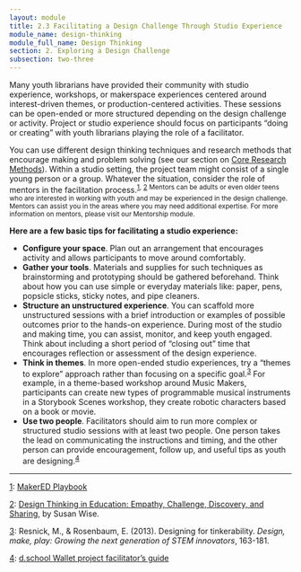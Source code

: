 ```yaml
---
layout: module
title: 2.3 Facilitating a Design Challenge Through Studio Experience
module_name: design-thinking
module_full_name: Design Thinking
section: 2. Exploring a Design Challenge
subsection: two-three
---
```


Many youth librarians have provided their community with studio experience, workshops, or makerspace experiences centered around interest-driven themes, or production-centered activities. These sessions can be open-ended or more structured depending on the design challenge or activity. Project or studio experience should focus on participants “doing or creating” with youth librarians playing the role of a facilitator.  

You can use different design thinking techniques and research methods that encourage making and problem solving (see our section on [Core Research Methods](section-3-0.html)). Within a studio setting, the project team might consist of a single young person or a group. Whatever the situation, consider the role of mentors in the facilitation process.<sup><a name="1" href="#fn1">1</a>, <a name="2" href="#fn2">2</a> Mentors can be adults or even older teens who are interested in working with youth and may be experienced in the design challenge. Mentors can assist you in the areas where you may need additional expertise. For more information on mentors, please visit our Mentorship module.  

**Here are a few basic tips for facilitating a studio experience:** 

- **Configure your space**. Plan out an arrangement that encourages activity and allows participants to move around comfortably.  
- **Gather your tools**. Materials and supplies for such techniques as brainstorming and prototyping should be gathered beforehand. Think about how you can use simple or everyday materials like: paper, pens, popsicle sticks, sticky notes, and pipe cleaners. 
- **Structure an unstructured experience**. You can scaffold more unstructured sessions with a brief introduction or examples of possible outcomes prior to the hands-on experience. During most of the studio and making time, you can assist, monitor, and keep youth engaged. Think about including a short period of “closing out” time that encourages reflection or assessment of the design experience.  
- **Think in themes**. In more open-ended studio experiences, try a “themes to explore” approach rather than focusing on a specific goal.<sup><a name="3" href="#fn3">3</a></sup>  For example, in a theme-based workshop around Music Makers, participants can create new types of programmable musical instruments in a Storybook Scenes workshop, they create robotic characters based on a book or movie. 
- **Use two people**. Facilitators should aim to run more complex or structured studio sessions with at least two people. One person takes the lead on communicating the instructions and timing, and the other person can provide encouragement, follow up, and useful tips as youth are designing.<sup><a name="4" href="#fn4">4</a></sup> 

<hr/>

<a name="#fn1" href="#1">1</a>: [MakerED Playbook](http://makered.org/wp-content/uploads/2014/09/Makerspace-Playbook-Feb-2013.pdf)

<a name="#fn2" href="#2">2</a>: [Design Thinking in Education: Empathy, Challenge, Discovery, and Sharing](https://www.edutopia.org/blog/design-thinking-empathy-challenge-discovery-sharing-susie-wise), by Susan Wise. 

<a name="#fn3" href="#3">3</a>: Resnick,  M.,  &  Rosenbaum,  E.  (2013).  Designing  for  tinkerability. _Design,  make,  play:  Growing  the  next generation of STEM innovators_, 163-181.

<a name="#fn4" href="#4">4</a>: [d.school Wallet project facilitator’s guide](https://drive.google.com/file/d/1-8F6zxvU1oW0HufReenZBurv7Re_2cl-/view)